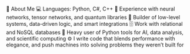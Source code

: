 🧠 About Me
💻 Languages: Python, C#, C++
🧠 Experience with neural networks, tensor networks, and quantum libraries
🧩 Builder of low-level systems, data-driven logic, and smart integrations
🗄️ Work with relational and NoSQL databases
🧪 Heavy user of Python tools for AI, data analysis, and scientific computing
⚙️ I write code that blends performance with elegance, and push machines into solving problems they weren’t built for
